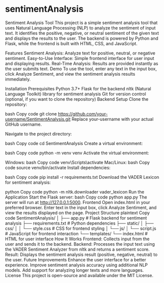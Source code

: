 # sentimentAnalysis
Sentiment Analysis Tool
This project is a simple sentiment analysis tool that uses Natural Language Processing (NLP) to analyze the sentiment of input text. It identifies the positive, negative, or neutral sentiment of the given text and displays the results to the user. The backend is powered by Python and Flask, while the frontend is built with HTML, CSS, and JavaScript.

Features
Sentiment Analysis: Analyze text for positive, neutral, or negative sentiment.
Easy-to-Use Interface: Simple frontend interface for user input and displaying results.
Real-Time Analysis: Results are provided instantly as the user submits text.
Demo
To use the tool, enter any text in the input box, click Analyze Sentiment, and view the sentiment analysis results immediately.

Installation
Prerequisites
Python 3.7+
Flask for the backend
nltk (Natural Language Toolkit) library for sentiment analysis
Git for version control (optional, if you want to clone the repository)
Backend Setup
Clone the repository:

bash
Copy code
git clone https://github.com/your-username/SentimentAnalysis.git
Replace your-username with your actual GitHub username.

Navigate to the project directory:

bash
Copy code
cd SentimentAnalysis
Create a virtual environment:

bash
Copy code
python -m venv venv
Activate the virtual environment:

Windows:
bash
Copy code
venv\Scripts\activate
Mac/Linux:
bash
Copy code
source venv/bin/activate
Install dependencies:

bash
Copy code
pip install -r requirements.txt
Download the VADER Lexicon for sentiment analysis:

python
Copy code
python -m nltk.downloader vader_lexicon
Run the Application
Start the Flask server:
bash
Copy code
python app.py
The server will run at http://127.0.0.1:5000.
Frontend
Open index.html in your preferred browser.
Enter text in the input box, click Analyze Sentiment, and view the results displayed on the page.
Project Structure
plaintext
Copy code
SentimentAnalysis/
│
├── app.py                  # Flask backend for sentiment analysis
├── requirements.txt        # Python dependencies
├── static/
│   ├── css/
│   │   └── style.css       # CSS for frontend styling
│   └── js/
│       └── script.js       # JavaScript for frontend interaction
└── templates/
    └── index.html          # HTML for user interface
How It Works
Frontend: Collects input from the user and sends it to the backend.
Backend: Processes the input text using the VADER Sentiment Analyzer from nltk and returns a sentiment score.
Result: Displays the sentiment analysis result (positive, negative, neutral) to the user.
Future Improvements
Enhance the user interface for a better experience.
Improve sentiment analysis accuracy using additional NLP models.
Add support for analyzing longer texts and more languages.
License
This project is open-source and available under the MIT License.
